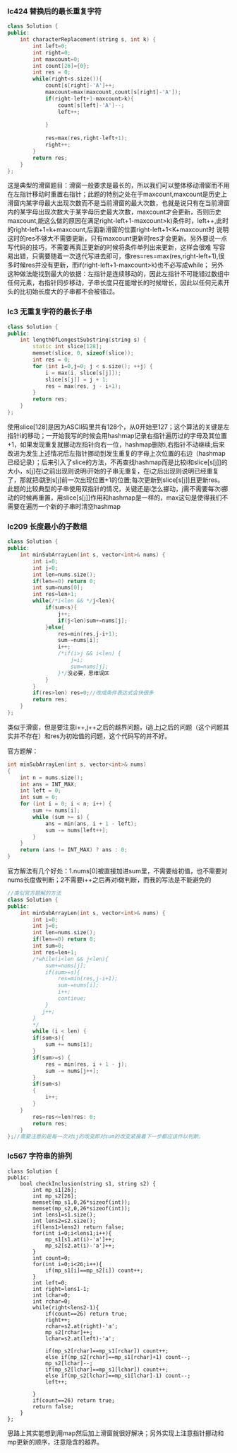 ### lc424 替换后的最长重复字符
```cpp
class Solution {
public:
    int characterReplacement(string s, int k) {
        int left=0;
        int right=0;
        int maxcount=0;
        int count[26]={0};
        int res = 0;
        while(right<s.size()){
            count[s[right]-'A']++;
            maxcount=max(maxcount,count[s[right]-'A']);
            if(right-left+1-maxcount>k){
                count[s[left]-'A']--;
                left++;
     
            }
            
            res=max(res,right-left+1);
            right++;  
        }
        return res;
    }
};
```
这是典型的滑窗题目：滑窗一般要求是最长的，所以我们可以整体移动滑窗而不用在左指针移动时重置右指针；此题的特别之处在于maxcount,maxcount是历史上
滑窗内某字母最大出现次数而不是当前滑窗的最大次数，也就是说只有在当前滑窗内的某字母出现次数大于某字母历史最大次数，maxcount才会更新，否则历史
maxcount,能这么做的原因在满足right-left+1-maxcount>k)条件时，left++,此时的right-left+1=k+maxcount,后面新滑窗的位置right-left+1<K+maxcount时
说明这时的res不够大不需要更新，只有maxcount更新时res才会更新。另外要说一点写代码的技巧，不需要再真正更新的时候将条件单列出来更新，这样会很难
写容易出错，只需要随着一次迭代写进去即可，像res=res=max(res,right-left+1),很多时候res并没有更新，而if(right-left+1-maxcount>k)也不必写成while；
另外这种做法能找到最大的依据：左指针是连续移动的，因此左指针不可能错过数组中任何元素，右指针同步移动，子串长度只在能增长的时候增长，因此以任何元素开头的比初始长度大的子串都不会被错过。

### lc3 无重复字符的最长子串
```cpp
class Solution {
public:
    int lengthOfLongestSubstring(string s) {
        static int slice[128];
        memset(slice, 0, sizeof(slice));
        int res = 0;
        for (int i=0,j=0; j < s.size(); ++j) {
            i = max(i, slice[s[j]]);
            slice[s[j]] = j + 1;
            res = max(res, j - i+1);
        }
        return res;
    }
};
```
使用slice[128]是因为ASCII码里共有128个，从0开始至127；这个算法的关键是左指针i的移动；一开始我写的时候会用hashmap记录右指针遍历过的字母及其位置+1，如果发现重复就挪动左指针向右一位，hashmap删除i,右指针不动继续;后来改进为发生上述情况后左指针挪动到发生重复的字母上次位置的右边（hashmap已经记录）；后来引入了slice的方法，不再查找hashmap而是比较i和slice[s[j]]的大小，s[j]在i之前出现则说明i开始的子串无重复，在i之后出现则说明已经重复了，那就把i跳到s[j]前一次出现位置+1的位置;每次更新到slice[s[j]]且更新res。
此题的比较典型的子串使用双指针的情况，关键还是i怎么挪动，j需不需要每次i挪动的时候再重置，用slice[s[j]]作用和hashmap是一样的，max这句是使得我们不需要在遍历一个新的子串时清空hashmap

### lc209 长度最小的子数组
```cpp
class Solution {
public:
    int minSubArrayLen(int s, vector<int>& nums) {
        int i=0;
        int j=0;
        int len=nums.size();
        if(len==0) return 0;
        int sum=nums[0];
        int res=len+1;
        while(/*i<len && */j<len){
            if(sum<s){
                j++;
                if(j<len)sum+=nums[j];
            }else{
                res=min(res,j-i+1); 
                sum-=nums[i];
                i++;
                /*if(i>j && i<len) {
                    j=i;
                    sum=nums[j];
                }*/没必要，思维误区
            }
        }
        if(res>len) res=0;//改成条件表达式会快很多
        return res;
    }
};
```
类似于滑窗，但是要注意i++,j++之后的越界问题，i追上j之后的问题（这个问题其实并不存在）和res为初始值的问题，这个代码写的并不好。

官方题解：
```cpp
int minSubArrayLen(int s, vector<int>& nums)
{
    int n = nums.size();
    int ans = INT_MAX;
    int left = 0;
    int sum = 0;
    for (int i = 0; i < n; i++) {
        sum += nums[i];
        while (sum >= s) {
            ans = min(ans, i + 1 - left);
            sum -= nums[left++];
        }
    }
    return (ans != INT_MAX) ? ans : 0;
}
```
官方解法有几个好处：1.nums[0]被直接加进sum里，不需要给初值，也不需要对nums长度做判断；2不需要i++之后再对i做判断，而我的写法是不能避免的
```cpp
//类似官方题解的方法
class Solution {
public:
    int minSubArrayLen(int s, vector<int>& nums) {
        int i=0;
        int j=0;
        int len=nums.size();
        if(len==0) return 0;
        int sum=0;
        int res=len+1;
        /*while(i<len && j<len){
            sum+=nums[j];
            if(sum>=s){
                res=min(res,j-i+1); 
                sum-=nums[i];
                i++;
                continue;
            }
           j++;
        }
        */
        while (i < len) {
        if(sum<s){
            sum += nums[i];
        }
        if(sum>=s) {
            res = min(res, i + 1 - j);
            sum -= nums[j++];
        }
        if(sum<s)
        {
            i++;
        }
    }
        res=res<=len?res: 0;
        return res;
    }
};//需要注意的是每一次对ij的改变即对sum的改变紧接着下一步都应该作以判断。
```
### lc567 字符串的排列
```
class Solution {
public:
    bool checkInclusion(string s1, string s2) {
        int mp_s1[26];
        int mp_s2[26];
        memset(mp_s1,0,26*sizeof(int));
        memset(mp_s2,0,26*sizeof(int));
        int lens1=s1.size();
        int lens2=s2.size();
        if(lens1>lens2) return false;
        for(int i=0;i<lens1;i++){
            mp_s1[s1.at(i)-'a']++;
            mp_s2[s2.at(i)-'a']++;
        }
        int count=0;
        for(int i=0;i<26;i++){
            if(mp_s1[i]==mp_s2[i]) count++;
        }
        int left=0;
        int right=lens1-1;
        int lchar=0;
        int rchar=0;
        while(right<lens2-1){
            if(count==26) return true;
            right++;
            rchar=s2.at(right)-'a';
            mp_s2[rchar]++;
            lchar=s2.at(left)-'a';
            
            if(mp_s2[rchar]==mp_s1[rchar]) count++;
            else if(mp_s2[rchar]==mp_s1[rchar]+1) count--;
            mp_s2[lchar]--;
            if(mp_s2[lchar]==mp_s1[lchar]) count++;
            else if(mp_s2[lchar]==mp_s1[lchar]-1) count--;
            left++;

        }
        if(count==26) return true;
        return false;
    }
};
```
思路上其实能想到用map然后加上滑窗就很好解决；另外实现上注意指针挪动和mp更新的顺序，注意隐含的越界。
